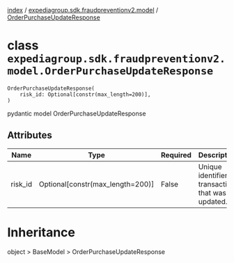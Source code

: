 [index](index.md) /
[expediagroup.sdk.fraudpreventionv2.model](expediagroup.sdk.fraudpreventionv2.model.md)
/ [OrderPurchaseUpdateResponse](OrderPurchaseUpdateResponse.md)

# class `expediagroup.sdk.fraudpreventionv2.model.OrderPurchaseUpdateResponse`

```
OrderPurchaseUpdateResponse(
    risk_id: Optional[constr(max_length=200)],
)
```

pydantic model OrderPurchaseUpdateResponse

## Attributes

| Name    | Type                               | Required | Description                                        |
| ------- | ---------------------------------- | -------- | -------------------------------------------------- |
| risk_id | Optional\[constr(max_length=200)\] | False    | Unique identifier of transaction that was updated. |

# Inheritance

object > BaseModel > OrderPurchaseUpdateResponse
